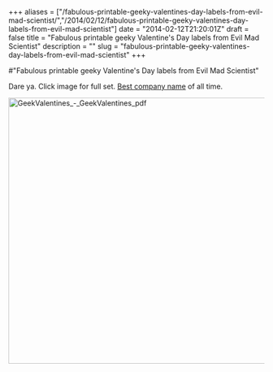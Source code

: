 +++
aliases = ["/fabulous-printable-geeky-valentines-day-labels-from-evil-mad-scientist/","/2014/02/12/fabulous-printable-geeky-valentines-day-labels-from-evil-mad-scientist"]
date = "2014-02-12T21:20:01Z"
draft = false
title = "Fabulous printable geeky Valentine's Day labels from Evil Mad Scientist"
description = ""
slug = "fabulous-printable-geeky-valentines-day-labels-from-evil-mad-scientist"
+++

#"Fabulous printable geeky Valentine's Day labels from Evil Mad Scientist"

Dare ya. Click image for full set. <a href="http://www.evilmadscientist.com/2014/valentine/">Best company name</a> of all time.

<a href="http://blog.emscdn.com/media/2014/02/GeekValentines.pdf"><img class="aligncenter size-full wp-image-1273" alt="GeekValentines_-_GeekValentines_pdf" src="https://d2j17b10ywb1i7.cloudfront.net/wp-content/uploads/2014/02/GeekValentines_-_GeekValentines_pdf.png" width="975" height="524" /></a>

&nbsp;